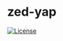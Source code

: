 # zed-yap

[![License](https://img.shields.io/github/license/yap-lang/zed-yap?style=for-the-badge)](LICENSE.txt)
